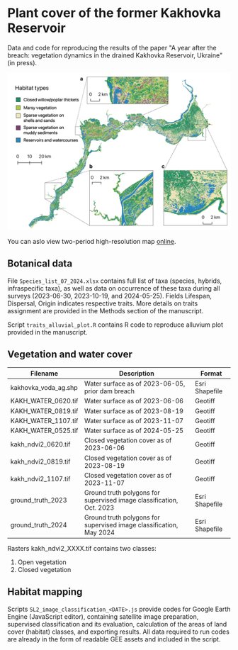 # Plant cover of the former Kakhovka Reservoir
Data and code for reproducing the results of the paper "A year after the breach: vegetation dynamics in the drained Kakhovka Reservoir, Ukraine" (in press).

![Habitats of the former Kakhovka reservoir, as of October 2023](https://github.com/olehprylutskyi/kakhovka_vegetation_habitats/blob/main/habitat_map_2023.png)

You can aslo view two-period high-resolution map [online](https://ee-olegpril12.projects.earthengine.app/view/kakhovka-habitat-map-oct-2023).

## Botanical data
File `Species_list_07_2024.xlsx` contains full list of taxa (species, hybrids, infraspecific taxa), as well as data on occurrence of these taxa during all surveys (2023-06-30, 2023-10-19, and 2024-05-25). Fields Lifespan, Dispersal, Origin indicates respective traits. More details on traits assignment are provided in the Methods section of the manuscript.

Script `traits_alluvial_plot.R` contains R code to reproduce alluvium plot provided in the manuscript.

## Vegetation and water cover

| Filename | Description | Format |
|----------|-------------|--------|
| kakhovka_voda_ag.shp | Water surface as of 2023-06-05, prior dam breach | Esri Shapefile |
| KAKH_WATER_0620.tif | Water surface as of 2023-06-06 | Geotiff |
| KAKH_WATER_0819.tif | Water surface as of 2023-08-19 | Geotiff |
| KAKH_WATER_1107.tif | Water surface as of 2023-11-07 | Geotiff |
| KAKH_WATER_0525.tif | Water surface as of 2024-05-25 | Geotiff |
| kakh_ndvi2_0620.tif | Closed vegetation cover as of 2023-06-06 | Geotiff |
| kakh_ndvi2_0819.tif | Closed vegetation cover as of 2023-08-19 | Geotiff |
| kakh_ndvi2_1107.tif | Closed vegetation cover as of 2023-11-07 | Geotiff |
| ground_truth_2023 | Ground truth polygons for supervised image classification, Oct. 2023 | Esri Shapefile |
| ground_truth_2024 | Ground truth polygons for supervised image classification, May 2024 | Esri Shapefile |

Rasters kakh_ndvi2_ХХХХ.tif contains two classes:

1. Open vegetation
2. Closed vegetation

## Habitat mapping
Scripts `SL2_image_classification_<DATE>.js` provide codes for Google Earth Engine (JavaScript editor), containing satellite image preparation, supervised classification and its evaluation, calculation of the areas of land cover (habitat) classes, and exporting results. All data required to run codes are already in the form of readable GEE assets and included in the script.
